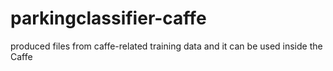 # parkingclassifier-caffe

produced files from caffe-related training data
and it can be used inside the Caffe
